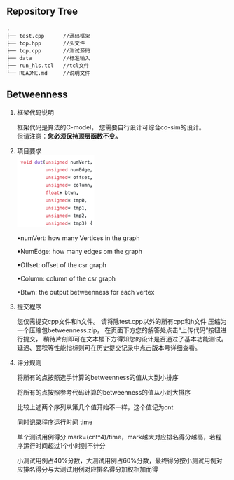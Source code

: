 ## Repository Tree
```
.
├── test.cpp      //源码框架
├── top.hpp       //头文件
├── top.cpp       //测试源码
├── data          //标准输入
├── run_hls.tcl   //tcl文件
└── README.md     //说明文件
```

## Betweenness
1. 框架代码说明

    框架代码是算法的C-model，
    您需要自行设计可综合co-sim的设计。  
    但请注意：**您必须保持顶层函数不变。**
    
2. 项目要求  
    ![](../assets/1.png)
  
  
    •numVert: how many Vertices in the graph
  
    •NumEdge: how many edges om the graph
  
    •Offset: offset of the csr graph
  
    •Column: column of the csr graph
  
    •Btwn: the output betweenness for each vertex
  
3. 提交程序
  
    您仅需提交cpp文件和h文件。
    请将除test.cpp以外的所有cpp和h文件
    压缩为一个压缩包betweenness.zip，
    在页面下方您的解答处点击“上传代码”按钮进行提交，
    稍待片刻即可在文本框下方得知您的设计是否通过了基本功能测试。
    延迟、面积等性能指标则可在历史提交记录中点击版本号详细查看。
  
4. 评分规则
  
    将所有的点按照选手计算的betweenness的值从大到小排序
  
    将所有的点按照参考代码计算的betweenness的值从小到大排序
  
    比较上述两个序列从第几个值开始不一样，这个值记为cnt
  
    同时记录程序运行时间 time
  
    单个测试用例得分 mark=(cnt^4)/time，mark越大对应排名得分越高，若程序运行时间超过1个小时则不计分
  
    小测试用例占40%分数，大测试用例占60%分数，最终得分按小测试用例对应排名得分与大测试用例对应排名得分加权相加而得
